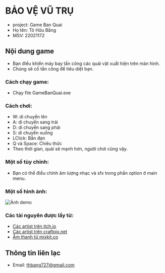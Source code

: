 # BẢO VỆ VŨ TRỤ
- project: Game Ban Quai
- Họ tên: Tô Hữu Bằng
- MSV: 22021172

## Nội dung game
- Bạn điều khiển máy bay tấn công các quái vật xuất hiện trên màn hình.
- Chúng sẽ cố tấn công để tiêu diệt bạn.

### Cách chạy game:
- Chạy file GameBanQuai.exe

### Cách chơi:
- W: di chuyển lên
- A: di chuyển sang trái
- D: di chuyển sang phải
- S: di chuyển xuống
- LClick: Bắn đạn
- Q và Space: Chiêu thức
- Theo thời gian, quái sẽ mạnh hơn, người chơi cũng vậy.

### Một số tùy chỉnh:
- Bạn có thể điều chỉnh âm lượng nhạc và sfx trong phần option ở main menu.

### Một số hình ảnh:
 ![Ảnh demo](https://user-images.githubusercontent.com/120768537/235300002-62a2c498-14de-4d05-934c-ce0f3ee37081.png)

### Các tài nguyên được lấy từ:
- [Các artist trên itch.io](https://itch.io/game-assets)
- [Các artist trên craftpix.net](https://craftpix.net)
- [Âm thanh từ mixkit.co](https://mixkit.co/)

## Thông tin liên lạc
- Email: thbang727@gmail.com
